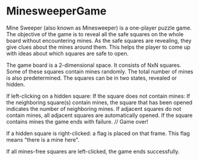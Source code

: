 # MinesweeperGame

Mine Sweeper (also known as Minesweeper) is a one-player puzzle game. The objective of the game is to reveal all the safe squares on the whole board without encountering mines.
As the safe squares are revealing, they give clues about the mines around them. This helps the player to come up with ideas about which squares are safe to open. 

The game board is a 2-dimensional space. 
It consists of NxN squares. Some of these squares contain mines randomly. 
The total number of mines is also predetermined.
The squares can be in two states, revealed or hidden.

  If left-clicking on a hidden square:
    If the square does not contain mines:
      If the neighboring square(s) contain mines, the square that has been opened indicates the number of neighboring mines.
      If adjacent squares do not contain mines, all adjacent squares are automatically opened.
    If the square contains mines the game ends with failure. // Game over!

  If a hidden square is right-clicked: 
    a flag is placed on that frame. This flag means “there is a mine here”.
  
  If all mines-free squares are left-clicked, the game ends successfully.
